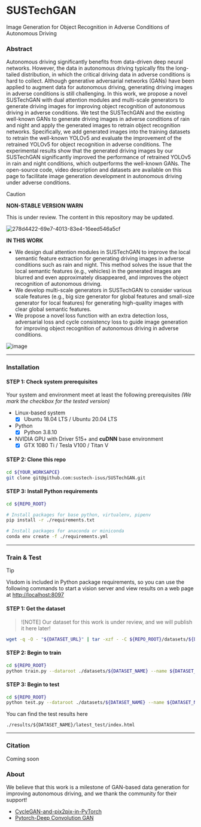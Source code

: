 # SUSTechGAN

Image Generation for Object Recognition in Adverse Conditions of Autonomous Driving

### Abstract

Autonomous driving significantly benefits from data-driven deep neural networks. However, the data in autonomous driving typically fits the long-tailed distribution, in which the critical driving data in adverse conditions is hard to collect. Although generative adversarial networks (GANs) have been applied to augment data for autonomous driving, generating driving images in adverse conditions is still challenging. In this work, we propose a novel SUSTechGAN with dual attention modules and multi-scale generators to generate driving images for improving object recognition of autonomous driving in adverse conditions. We test the SUSTechGAN and the existing well-known GANs to generate driving images in adverse conditions of rain and night and apply the generated images to retrain object recognition networks. Specifically, we add generated images into the training datasets to retrain the well-known YOLOv5 and evaluate the improvement of the retrained YOLOv5 for object recognition in adverse conditions. The experimental results show that the generated driving images by our SUSTechGAN significantly improved the performance of retrained YOLOv5 in rain and night conditions, which outperforms the well-known GANs. The open-source code, video description and datasets are available on this page to facilitate image generation development in autonomous driving under adverse conditions.

> [!CAUTION]
> **NON-STABLE VERSION WARN**
> 
> This is under review. The content in this repository may be updated.

![278d4422-69e7-4013-83e4-16eed546a5cf](https://github.com/sustech-isus/SUSTechGAN/assets/51916543/62f032a3-58a5-4170-9bbd-fa0f7fc894b2)


**IN THIS WORK**

- We design dual attention modules in SUSTechGAN to improve the local semantic feature extraction for generating driving images in adverse conditions such as rain and night. This method solves the issue that the local semantic features (e.g., vehicles) in the generated images are blurred and even approximately disappeared, and improves the object recognition of autonomous driving.
- We develop multi-scale generators in SUSTechGAN to consider various scale features (e.g., big size generator for global features and small-size generator for local features) for generating high-quality images with clear global semantic features.
- We propose a novel loss function with an extra detection loss, adversarial loss and cycle consistency loss to guide image generation for improving object recognition of autonomous driving in adverse conditions.

![image](https://github.com/sustech-isus/SUSTechGAN/assets/51916543/1ca6bc3a-66ff-4906-a334-0427d48f00b7)


---

### Installation

#### STEP 1: Check system prerequisites

Your system and environment meet at least the following prerequisites _(We mark the checkbox for the tested version)_

- Linux-based system
  - [x] Ubuntu 18.04 LTS / Ubuntu 20.04 LTS
- Python
  - [x] Python 3.8.10
- NVIDIA GPU with Driver 515+ and **cuDNN** base environment
  - [x] GTX 1080 Ti / Tesla V100 / Titan V

#### STEP 2: Clone this repo

```sh
cd ${YOUR_WORKSAPCE}
git clone git@github.com:sustech-isus/SUSTechGAN.git
```

#### STEP 3: Install Python requirements

```sh
cd ${REPO_ROOT}

# Install packages for base python, virtualenv, pipenv
pip install -r ./requirements.txt

# Install packages for anaconda or miniconda
conda env create -f ./requirements.yml
```

---

### Train & Test

> [!TIP]
> Visdom is included in Python package requirements, so you can use the following commands to start a vision server and view results on a web page at [http://localhost:8097]()

#### STEP 1: Get the dataset

> ![NOTE]
> Our dataset for this work is under review, and we will publish it here later!

```sh
wget -q -O - "${DATASET_URL}" | tar -xzf - -C ${REPO_ROOT}/datasets/${DATASET_NAME}
```

#### STEP 2: Begin to train

```sh
cd ${REPO_ROOT}
python train.py --dataroot ./datasets/${DATASET_NAME} --name ${DATASET_NAME} --model cyclegan
```

#### STEP 3: Begin to test

```sh
cd ${REPO_ROOT}
python test.py --dataroot ./datasets/${DATASET_NAME} --name ${DATASET_NAME} --model cyclegan
```

You can find the test results here
```
./results/${DATASET_NAME}/latest_test/index.html
```

---
### Citation

Coming soon

### About

We believe that this work is a milestone of GAN-based data generation for improving autonomous driving, and we thank the community for their support!

- [CycleGAN-and-pix2pix-in-PyTorch](https://github.com/yanqi1811/CycleGAN-and-pix2pix-in-PyTorch)
- [Pytorch-Deep Convolution GAN](https://github.com/pytorch/examples/tree/main/dcgan)
